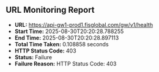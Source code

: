 ## URL Monitoring Report

- **URL:** https://api-gw1-prod1.fisglobal.com/gw/v1/health
- **Start Time:** 2025-08-30T20:20:28.788255
- **End Time:** 2025-08-30T20:20:28.897113
- **Total Time Taken:** 0.108858 seconds
- **HTTP Status Code:** 403
- **Status:** Failure
- **Failure Reason:** HTTP Status Code: 403
